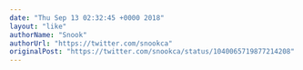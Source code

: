 ```yaml
---
date: "Thu Sep 13 02:32:45 +0000 2018"
layout: "like"
authorName: "Snook"
authorUrl: "https://twitter.com/snookca"
originalPost: "https://twitter.com/snookca/status/1040065719877214208"
---
```

